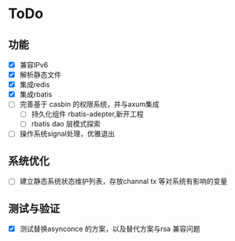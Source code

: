 # ToDo

## 功能

- [x] 兼容IPv6
- [x] 解析静态文件
- [x] 集成redis
- [x] 集成rbatis
- [ ] 完善基于 casbin 的权限系统，并与axum集成
  - [ ] 持久化组件 rbatis-adepter,新开工程
  - [ ] rbatis dao 层模式探索
- [ ] 操作系统signal处理，优雅退出

## 系统优化

- [ ] 建立静态系统状态维护列表，存放channal tx 等对系统有影响的变量

## 测试与验证

- [x] 测试替换asynconce 的方案，以及替代方案与rsa 兼容问题
